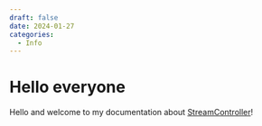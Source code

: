 ```yaml
---
draft: false
date: 2024-01-27
categories:
  - Info
---
```


# Hello everyone
Hello and welcome to my documentation about [StreamController](https://github.com/Core447/StreamController)!